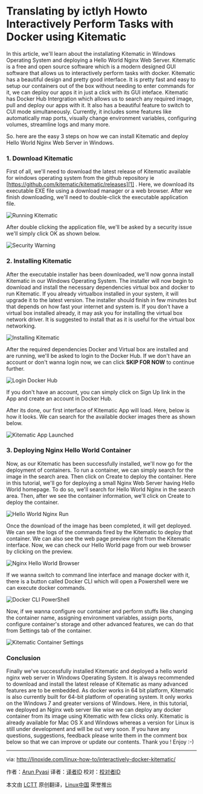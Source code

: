 Translating by ictlyh
Howto Interactively Perform Tasks with Docker using Kitematic
================================================================================
In this article, we'll learn about the installating Kitematic in Windows Operating System and deploying a Hello World Nginx Web Server. Kitematic is a free and open source software which is a modern designed GUI software that allows us to interactively perform tasks with docker. Kitematic has a beautiful design and pretty good interface. It is pretty fast and easy to setup our containers out of the box without needing to enter commands for it, we can deploy our apps it in just a click with its GUI inteface. Kitematic has Docker Hub Intergration which allows us to search any required image, pull and deploy our apps with it. It also has a beautiful feature to switch to CUI mode simultaneously. Currently, it includes some features like automatically map ports, visually change environment variables, configuring volumes, streamline logs and many more.

So. here are the easy 3 steps on how we can install Kitematic and deploy Hello World Nginx Web Server in Windows.

### 1. Download Kitematic ###

First of all, we'll need to download the latest release of Kitematic available for windows operating system from the github repository ie [https://github.com/kitematic/kitematic/releases][1] . Here, we download its executable EXE file using a download manager or a web browser. After we finish downloading, we'll need to double-click the executable application file.

![Running Kitematic](http://blog.linoxide.com/wp-content/uploads/2015/06/running-kitematic.png)

After double clicking the application file, we'll be asked by a security issue we'll simply click OK as shown below.

![Security Warning](http://blog.linoxide.com/wp-content/uploads/2015/06/security-warning.png)

### 2. Installing Kitematic ###

After the executable installer has been downloaded, we'll now gonna install Kitematic in our Windows Operating System. The installer will now begin to download and install the necessary dependencies virtual box and docker to run Kitematic. If you already virtualbox installed in your system, it will upgrade it to the latest version. The installer should finish in few minutes but that depends on how fast your internet and system is. If you don't have a virtual box installed already, it may ask you for installing the virtual box network driver. It is suggested to install that as it is useful for the virtual box networking.

![Installing Kitematic](http://blog.linoxide.com/wp-content/uploads/2015/06/installing-kitematic.png)

After the required dependencies Docker and Virtual box are installed and are running, we'll be asked to login to the Docker Hub. If we don't have an account or don't wanna login now, we can click **SKIP FOR NOW** to continue further.

![Login Docker Hub](http://blog.linoxide.com/wp-content/uploads/2015/06/login-docker-hub.jpg)

If you don't have an account, you can simply click on Sign Up link in the App and create an account in Docker Hub.

After its done, our first interface of Kitematic App will load. Here, below is how it looks. We can search for the available docker images there as shown below.

![Kitematic App Launched](http://blog.linoxide.com/wp-content/uploads/2015/07/kitematic-app-launched.jpg)

### 3. Deploying Nginx Hello World Container ###

Now, as our Kitematic has been successfully installed, we'll now go for the deployment of containers. To run a container, we can simply search for the image in the search area. Then click on Create to deploy the container. Here in this tutorial, we'll go for deploying a small Nginx Web Server having Hello World homepage. To do so, we'll search for Hello World Nginx in the search area. Then, after we see the container information, we'll click on Create to deploy the container.

![Hello World Nginx Run](http://blog.linoxide.com/wp-content/uploads/2015/06/hello-world-nginx-run.jpg)

Once the download of the image has been completed, it will get deployed. We can see the logs of the commands fired by the Kitematic to deploy that container. We can also see the web page preview right from the Kitematic interface. Now, we can check our Hello World page from our web browser by clicking on the preview.

![Nginx Hello World Browser](http://blog.linoxide.com/wp-content/uploads/2015/07/nginx-hello-world-browser.jpg)

If we wanna switch to command line interface and manage docker with it, there is a button called Docker CLI which will open a Powershell were we can execute docker commands.

![Docker CLI PowerShell](http://blog.linoxide.com/wp-content/uploads/2015/07/docker-cli-powershell.png)

Now, if we wanna configure our container and perform stuffs like changing the container name, assigning environment variables, assign ports, configure container's storage and other advanced features, we can do that from Settings tab of the container.

![Kitematic Container Settings](http://blog.linoxide.com/wp-content/uploads/2015/07/kitematic-container-settings.png)

### Conclusion ###

Finally we've successfully installed Kitematic and deployed a hello world nginx web server in Windows Operating System. It is always recommended to download and install the latest release of Kitematic as many advanced features are to be embedded. As docker works in 64 bit platform, Kitematic is also currently built for 64-bit platform of operating system. It only works on the Windows 7 and greater versions of Windows. Here, in this tutorial, we deployed an Nginx web server like wise we can deploy any docker container from its image using Kitematic with few clicks only. Kitematic is already available for Mac OS X and Windows whereas a version for Linux is still under development and will be out very soon. If you have any questions, suggestions, feedback please write them in the comment box below so that we can improve or update our contents. Thank you ! Enjoy :-)

--------------------------------------------------------------------------------

via: http://linoxide.com/linux-how-to/interactively-docker-kitematic/

作者：[Arun Pyasi][a]
译者：[译者ID](https://github.com/译者ID)
校对：[校对者ID](https://github.com/校对者ID)

本文由 [LCTT](https://github.com/LCTT/TranslateProject) 原创翻译，[Linux中国](https://linux.cn/) 荣誉推出

[a]:http://linoxide.com/author/arunp/
[1]:https://github.com/kitematic/kitematic/releases